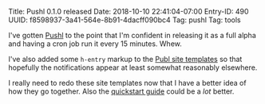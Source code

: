 Title: Pushl 0.1.0 released
Date: 2018-10-10 22:41:04-07:00
Entry-ID: 490
UUID: f8598937-3a41-564e-8b91-4dacff090bc4
Tag: pushl
Tag: tools

I've gotten [Pushl](http://github.com/PlaidWeb/Pushl) to the point that I'm confident in releasing it as a full alpha and having a cron job run it every 15 minutes. Whew.

I've also added some `h-entry` markup to the [Publ site templates](http://github.com/PlaidWeb/publ-site) so that hopefully the notifications appear at least somewhat reasonably elsewhere.

I really need to redo these site templates now that I have a better idea of how they go together. Also the [quickstart guide](/getting-started) could be a *lot* better.